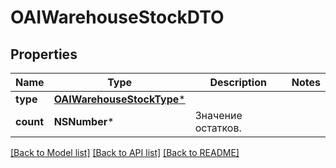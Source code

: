 # OAIWarehouseStockDTO

## Properties
Name | Type | Description | Notes
------------ | ------------- | ------------- | -------------
**type** | [**OAIWarehouseStockType***](OAIWarehouseStockType.md) |  | 
**count** | **NSNumber*** | Значение остатков. | 

[[Back to Model list]](../README.md#documentation-for-models) [[Back to API list]](../README.md#documentation-for-api-endpoints) [[Back to README]](../README.md)


